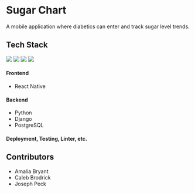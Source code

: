 # Sugar Chart
A mobile application where diabetics can enter and track sugar level trends.

## Tech Stack
 <img src="https://img.shields.io/badge/React_Native-20232A?style=for-the-badge&logo=react&logoColor=61DAFB" />
 <img src="https://img.shields.io/badge/Python-FFD43B?style=for-the-badge&logo=python&logoColor=darkgreen" />
 <img src="https://img.shields.io/badge/Django-092E20?style=for-the-badge&logo=django&logoColor=green" />
 <img src="https://img.shields.io/badge/PostgreSQL-316192?style=for-the-badge&logo=postgresql&logoColor=white" />
	
#### Frontend
* React Native

#### Backend
* Python
* Django
* PostgreSQL

#### Deployment, Testing, Linter, etc.


## Contributors
* Amalia Bryant 
* Caleb Brodrick
* Joseph Peck
